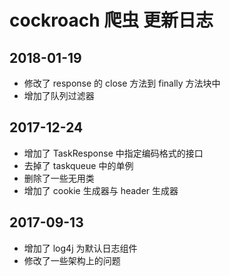 # cockroach 爬虫 更新日志

## 2018-01-19

* 修改了 response 的 close 方法到 finally 方法块中
* 增加了队列过滤器

## 2017-12-24
* 增加了 TaskResponse 中指定编码格式的接口
* 去掉了 taskqueue 中的单例
* 删除了一些无用类
* 增加了 cookie 生成器与 header 生成器

## 2017-09-13

* 增加了 log4j 为默认日志组件
* 修改了一些架构上的问题